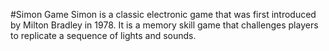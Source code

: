#Simon Game
Simon is a classic electronic game that was first introduced by Milton Bradley in 1978. It is a memory skill game that challenges players to replicate a sequence of lights and sounds.